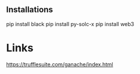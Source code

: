 ## Installations

pip install black
pip install py-solc-x
pip install web3

# Links

https://trufflesuite.com/ganache/index.html
